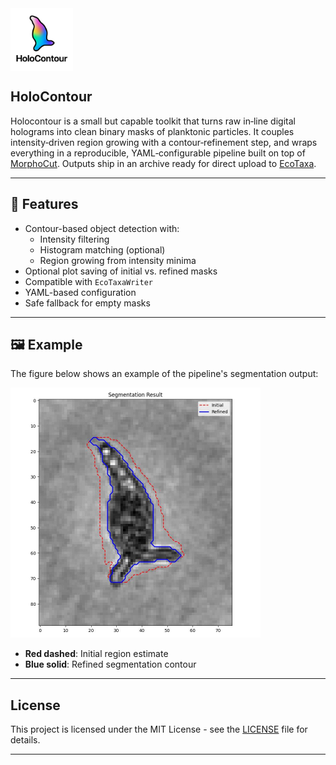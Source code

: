 <div style="display: flex; align-items: center; gap: 20px;">
  <img src="docs/source/assets/logo.png" alt="HoloContour Logo" width="100"/>
</div>




## HoloContour

Holocontour is a small but capable toolkit that turns raw in‑line digital holograms into clean binary masks of planktonic particles. It couples intensity‑driven region growing with a contour‑refinement step, and wraps everything in a reproducible, YAML‑configurable pipeline built on top of [MorphoCut](https://github.com/morphocut/morphocut). Outputs ship in an archive ready for direct upload to [EcoTaxa](https://ecotaxa.obs-vlfr.fr/).

---

## 🚀 Features

- Contour-based object detection with:
  - Intensity filtering
  - Histogram matching (optional)
  - Region growing from intensity minima
- Optional plot saving of initial vs. refined masks
- Compatible with `EcoTaxaWriter`
- YAML-based configuration
- Safe fallback for empty masks

---

## 🖼 Example

The figure below shows an example of the pipeline's segmentation output:
  
<p align="left">
  <img src="docs/source/assets/sample.jpg" alt="Segmentation Result" width="400"/>
</p>


- **Red dashed**: Initial region estimate
- **Blue solid**: Refined segmentation contour

---
## License

This project is licensed under the MIT License - see the [LICENSE](LICENSE) file for details.

---

